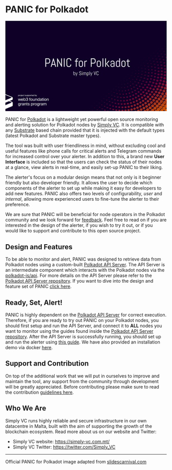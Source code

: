 # PANIC for Polkadot

<img src="doc/images/IMG_PANIC.png" alt="PANIC Logo"/>

PANIC for [Polkadot](https://polkadot.network/) is a lightweight yet powerful open source monitoring and alerting solution for Polkadot nodes by [Simply VC](https://simply-vc.com.mt/). It is compatible with any [Substrate](https://www.parity.io/substrate/) based chain provided that it is injected with the default types (latest Polkadot and Substrate master types).

The tool was built with user friendliness in mind, without excluding cool and useful features like phone calls for critical alerts and Telegram commands for increased control over your alerter. In addition to this, a brand new **User Interface** is included so that the users can check the status of their nodes at a glance, view alerts in real-time, and easily set-up PANIC to their liking.

The alerter's focus on a modular design means that not only is it beginner friendly but also developer friendly. It allows the user to decide which components of the alerter to set up while making it easy for developers to add new features. PANIC also offers two levels of configurability, _user_ and _internal_, allowing more experienced users to fine-tune the alerter to their preference.

We are sure that PANIC will be beneficial for node operators in the Polkadot community and we look forward for [feedback](https://forms.gle/fLoM39h7TX7HmVMfA). Feel free to read on if you are interested in the design of the alerter, if you wish to try it out, or if you would like to support and contribute to this open source project.

## Design and Features

To be able to monitor and alert, PANIC was designed to retrieve data from Polkadot nodes using a custom-built [Polkadot API Server](https://github.com/SimplyVC/polkadot_api_server). The API Server is an intermediate component which interacts with the Polkadot nodes via the [polkadot-js/api](https://polkadot.js.org/api/). For more details on the API Server please refer to the [Polkadot API Server repository](https://github.com/SimplyVC/polkadot_api_server). If you want to dive into the design and feature set of PANIC [click here](doc/DESIGN_AND_FEATURES.md).

## Ready, Set, Alert!

PANIC is highly dependent on the [Polkadot API Server](https://github.com/SimplyVC/polkadot_api_server) for correct execution. Therefore, if you are ready to try out PANIC on your Polkadot nodes, you should first setup and run the API Server, and connect it to **ALL** nodes you want to monitor using the guides found inside the [Polkadot API Server repository](https://github.com/SimplyVC/polkadot_api_server). After the API Server is successfully running, you should set up and run the alerter using [this guide](doc/INSTALL_AND_RUN.md). We have also provided an installation demo via docker [here](https://www.youtube.com/watch?v=T2y8Gz9PVEo&feature=youtu.be).

## Support and Contribution

On top of the additional work that we will put in ourselves to improve and maintain the tool, any support from the community through development will be greatly appreciated. Before contributing please make sure to read the contribution [guidelines here](CONTRIBUTING.md).

## Who We Are
Simply VC runs highly reliable and secure infrastructure in our own datacentre in Malta, built with the aim of supporting the growth of the blockchain ecosystem. Read more about us on our website and Twitter:

- Simply VC website: <https://simply-vc.com.mt/>
- Simply VC Twitter: <https://twitter.com/Simply_VC>

---

Official PANIC for Polkadot image adapted from [slidescarnival.com](https://www.slidescarnival.com/)